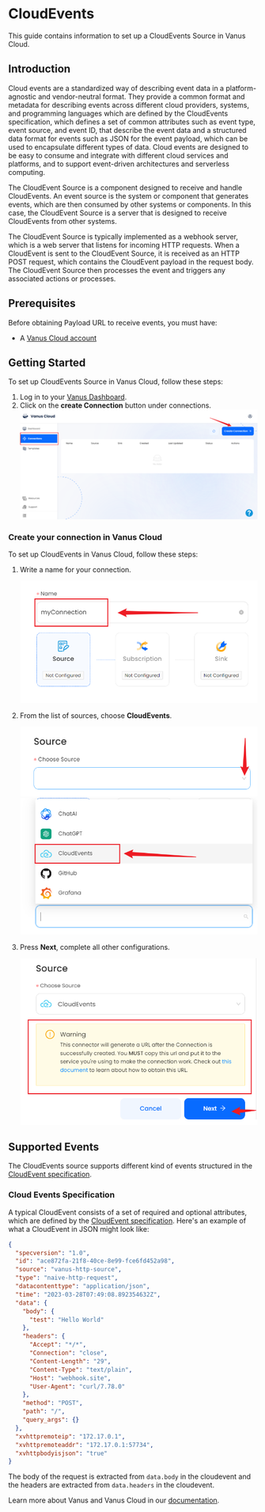 # CloudEvents

This guide contains information to set up a CloudEvents Source in Vanus Cloud.

## Introduction

Cloud events are a standardized way of describing event data in a platform-agnostic and vendor-neutral format. They provide a common format and metadata for describing events across different cloud providers, systems, and programming languages which are defined by the CloudEvents specification, which defines a set of common attributes such as event type, event source, and event ID, that describe the event data and a structured data format for events such as JSON for the event payload, which can be used to encapsulate different types of data. Cloud events are designed to be easy to consume and integrate with different cloud services and platforms, and to support event-driven architectures and serverless computing.

The CloudEvent Source is a component designed to receive and handle CloudEvents. An event source is the system or component that generates events, which are then consumed by other systems or components. In this case, the CloudEvent Source is a server that is designed to receive CloudEvents from other systems.

The CloudEvent Source is typically implemented as a webhook server, which is a web server that listens for incoming HTTP requests. When a CloudEvent is sent to the CloudEvent Source, it is received as an HTTP POST request, which contains the CloudEvent payload in the request body. The CloudEvent Source then processes the event and triggers any associated actions or processes.

## Prerequisites

Before obtaining Payload URL to receive events, you must have:

- A [Vanus Cloud account](https://cloud.vanus.ai)

## Getting Started

To set up CloudEvents Source in Vanus Cloud, follow these steps:

1. Log in to your [Vanus Dashboard](https://cloud.vanus.ai/dashboard).
2. Click on the **create Connection** button under connections.
    ![img.png](images/img1.png)

### Create your connection in Vanus Cloud

To set up CloudEvents in Vanus Cloud, follow these steps:

1. Write a name for your connection.

    ![img.png](images/img2.png)

2. From the list of sources, choose **CloudEvents**.

    ![img.png](images/img3.png)
    ![img.png](images/img4.png)

3. Press **Next**, complete all other configurations.

    ![img.png](images/img5.png)

## Supported Events

The CloudEvents source supports different kind of events structured in the [CloudEvent specification](https://github.com/cloudevents/spec).

### Cloud Events Specification

A typical CloudEvent consists of a set of required and optional attributes, which are defined by the [CloudEvent specification](https://github.com/cloudevents/spec). Here's an example of what a CloudEvent in JSON might look like:

```json
{
  "specversion": "1.0",
  "id": "ace872fa-21f8-40ce-8e99-fce6fd452a98",
  "source": "vanus-http-source",
  "type": "naive-http-request",
  "datacontenttype": "application/json",
  "time": "2023-03-28T07:49:08.892354632Z",
  "data": {
    "body": {
      "test": "Hello World"
    },
    "headers": {
      "Accept": "*/*",
      "Connection": "close",
      "Content-Length": "29",
      "Content-Type": "text/plain",
      "Host": "webhook.site",
      "User-Agent": "curl/7.78.0"
    },
    "method": "POST",
    "path": "/",
    "query_args": {}
  },
  "xvhttpremoteip": "172.17.0.1",
  "xvhttpremoteaddr": "172.17.0.1:57734",
  "xvhttpbodyisjson": "true"
}
```

The body of the request is extracted from `data.body` in the cloudevent and the headers are extracted from `data.headers` in the cloudevent.

Learn more about Vanus and Vanus Cloud in our [documentation](https://docs.vanus.ai).

